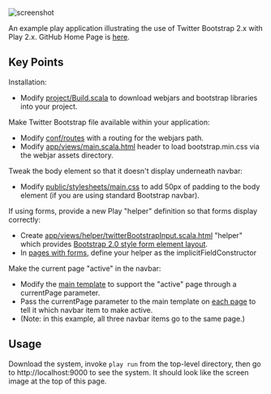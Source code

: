 ![screenshot](https://raw.github.com/ics-software-engineering/play-example-bootstrap/master/doc/images/play-example-bootstrap-screenshot.png)

An example play application illustrating the use of Twitter Bootstrap 2.x with Play 2.x.
GitHub Home Page is [here](http://ics-software-engineering.github.io/play-example-bootstrap/). 


Key Points
----------

Installation:
  * Modify [project/Build.scala](https://github.com/ics-software-engineering/play-example-bootstrap/blob/master/project/Build.scala) to download webjars and bootstrap libraries into your project.
  
Make Twitter Bootstrap file available within your application:
  * Modify [conf/routes](https://github.com/ics-software-engineering/play-example-bootstrap/blob/master/conf/routes) with a routing for the webjars path.
  * Modify [app/views/main.scala.html](https://github.com/ics-software-engineering/play-example-bootstrap/blob/master/app/views/main.scala.html) header to load bootstrap.min.css via the webjar assets directory.

Tweak the body element so that it doesn't display underneath navbar:
  * Modify [public/stylesheets/main.css](https://github.com/ics-software-engineering/play-example-bootstrap/blob/master/public/stylesheets/main.css) to add 50px of padding to the body element (if you are using standard Bootstrap navbar). 

If using forms, provide a new Play "helper" definition so that forms display correctly:
  * Create [app/views/helper/twitterBootstrapInput.scala.html](https://github.com/ics-software-engineering/play-example-bootstrap/blob/master/app/views/helper/twitterBootstrapInput.scala.html) "helper" which provides [Bootstrap 2.0 style form element layout](http://twitter.github.io/bootstrap/base-css.html#forms).
  * In [pages with forms](https://github.com/ics-software-engineering/play-example-bootstrap/blob/master/app/views/index.scala.html), define your helper as the implicitFieldConstructor
   
Make the current page "active" in the navbar:
  * Modify the [main template](https://github.com/ics-software-engineering/play-example-bootstrap/blob/master/app/views/main.scala.html) to support the "active" page through a currentPage parameter.
  * Pass the currentPage parameter to the main template on [each page](https://github.com/ics-software-engineering/play-example-bootstrap/blob/master/app/views/index.scala.html) to tell it which navbar item to make active.
  * (Note: in this example, all three navbar items go to the same page.)
  
Usage
-----

Download the system, invoke `play run` from the top-level directory, then go to http://localhost:9000 to see the system. It should look like the screen image at the top of this page.   